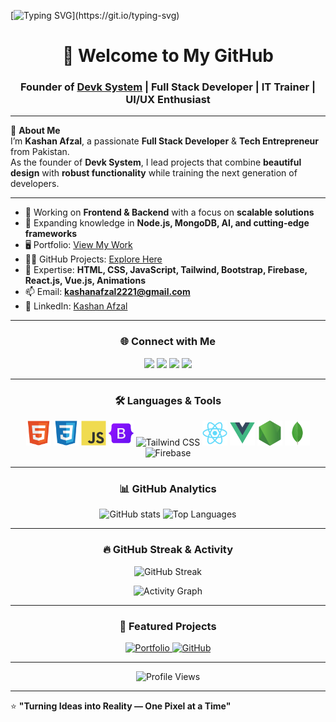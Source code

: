 <!-- Typing Animation -->
[![Typing SVG](https://readme-typing-svg.herokuapp.com?font=Fira+Code&size=22&duration=3000&pause=1000&color=00BFFF&center=true&vCenter=true&width=750&lines=Hi+%F0%9F%91%8B%2C+I'm+Kashan+Afzal;Founder+of+Devk+System;Full+Stack+Web+Developer;UI%2FUX+Designer+%26+IT+Trainer;Turning+Ideas+into+Reality!)](https://git.io/typing-svg)

<h1 align="center">🚀 Welcome to My GitHub</h1>
<h3 align="center">Founder of <a href="https://devksystem.com" target="_blank">Devk System</a> | Full Stack Developer | IT Trainer | UI/UX Enthusiast</h3>

---

💼 **About Me**  
I’m **Kashan Afzal**, a passionate **Full Stack Developer** & **Tech Entrepreneur** from Pakistan.  
As the founder of **Devk System**, I lead projects that combine **beautiful design** with **robust functionality** while training the next generation of developers.  

---

- 🔭 Working on **Frontend & Backend** with a focus on **scalable solutions**
- 🌱 Expanding knowledge in **Node.js, MongoDB, AI, and cutting-edge frameworks**
- 🖥 Portfolio: [View My Work](https://kashanafzl.github.io/My_portfolio)
- 👨‍💻 GitHub Projects: [Explore Here](https://github.com/kashanafzl)
- 💬 Expertise: **HTML, CSS, JavaScript, Tailwind, Bootstrap, Firebase, React.js, Vue.js, Animations**
- 📫 Email: **kashanafzal2221@gmail.com**
- 🔗 LinkedIn: [Kashan Afzal](https://www.linkedin.com/in/kashan-afzal/)

---

<h3 align="center">🌐 Connect with Me</h3>
<p align="center">
<a href="mailto:kashanafzal2221@gmail.com"><img src="https://img.shields.io/badge/Email-D14836?style=for-the-badge&logo=gmail&logoColor=white"/></a>
<a href="https://www.linkedin.com/in/kashan-afzal/"><img src="https://img.shields.io/badge/LinkedIn-0A66C2?style=for-the-badge&logo=linkedin&logoColor=white"/></a>
<a href="https://github.com/kashanafzl"><img src="https://img.shields.io/badge/GitHub-000000?style=for-the-badge&logo=github&logoColor=white"/></a>
<a href="https://kashanafzl.github.io/My_portfolio"><img src="https://img.shields.io/badge/Portfolio-FF7F50?style=for-the-badge&logo=google-chrome&logoColor=white"/></a>
</p>

---

<h3 align="center">🛠 Languages & Tools</h3>
<p align="center">
  <img src="https://raw.githubusercontent.com/devicons/devicon/master/icons/html5/html5-original.svg" width="40" height="40" alt="HTML5"/>
  <img src="https://raw.githubusercontent.com/devicons/devicon/master/icons/css3/css3-original.svg" width="40" height="40" alt="CSS3"/>
  <img src="https://raw.githubusercontent.com/devicons/devicon/master/icons/javascript/javascript-original.svg" width="40" height="40" alt="JavaScript"/>
  <img src="https://raw.githubusercontent.com/devicons/devicon/master/icons/bootstrap/bootstrap-original.svg" width="40" height="40" alt="Bootstrap"/>
  <img src="https://www.vectorlogo.zone/logos/tailwindcss/tailwindcss-icon.svg" width="40" height="40" alt="Tailwind CSS"/>
  <img src="https://raw.githubusercontent.com/devicons/devicon/master/icons/react/react-original.svg" width="40" height="40" alt="React"/>
  <img src="https://raw.githubusercontent.com/devicons/devicon/master/icons/vuejs/vuejs-original.svg" width="40" height="40" alt="Vue.js"/>
  <img src="https://raw.githubusercontent.com/devicons/devicon/master/icons/nodejs/nodejs-original.svg" width="40" height="40" alt="Node.js"/>
  <img src="https://raw.githubusercontent.com/devicons/devicon/master/icons/mongodb/mongodb-original.svg" width="40" height="40" alt="MongoDB"/>
  <img src="https://www.vectorlogo.zone/logos/firebase/firebase-icon.svg" width="40" height="40" alt="Firebase"/>
</p>

---

<h3 align="center">📊 GitHub Analytics</h3>
<p align="center">
  <img src="https://github-readme-stats.vercel.app/api?username=kashanafzl&show_icons=true&theme=tokyonight" alt="GitHub stats"/>
  <img src="https://github-readme-stats.vercel.app/api/top-langs/?username=kashanafzl&layout=compact&theme=tokyonight" alt="Top Languages"/>
</p>

---

<h3 align="center">🔥 GitHub Streak & Activity</h3>
<p align="center">
  <img src="https://github-readme-streak-stats.herokuapp.com/?user=kashanafzl&theme=tokyonight" alt="GitHub Streak"/>
</p>

<p align="center">
  <img src="https://github-readme-activity-graph.vercel.app/graph?username=kashanafzl&theme=tokyo-night" alt="Activity Graph"/>
</p>

---

<h3 align="center">🚀 Featured Projects</h3>
<p align="center">
  <a href="https://kashanafzl.github.io/My_portfolio" target="_blank">
    <img src="https://img.shields.io/badge/Portfolio%20Website-0A66C2?style=for-the-badge&logo=google-chrome&logoColor=white" alt="Portfolio"/>
  </a>
  <a href="https://github.com/kashanafzl" target="_blank">
    <img src="https://img.shields.io/badge/All%20Projects-100000?style=for-the-badge&logo=github&logoColor=white" alt="GitHub"/>
  </a>
</p>

---

<p align="center">
  <img src="https://komarev.com/ghpvc/?username=kashanafzl&label=Profile%20Views&color=blue&style=flat" alt="Profile Views"/>
</p>

---

⭐ **"Turning Ideas into Reality — One Pixel at a Time"**

